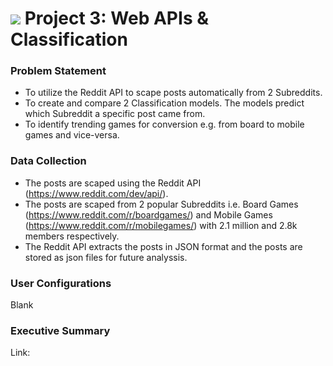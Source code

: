 # ![](https://ga-dash.s3.amazonaws.com/production/assets/logo-9f88ae6c9c3871690e33280fcf557f33.png) Project 3: Web APIs & Classification

### Problem Statement

- To utilize the Reddit API to scape posts automatically from 2 Subreddits.
- To create and compare 2 Classification models. The models predict which Subreddit a specific post came from. 
- To identify trending games for conversion e.g. from board to mobile games and vice-versa.

### Data Collection

- The posts are scaped using the Reddit API (https://www.reddit.com/dev/api/).
- The posts are scaped from 2 popular Subreddits i.e. Board Games (https://www.reddit.com/r/boardgames/) and Mobile Games (https://www.reddit.com/r/mobilegames/) with 2.1 million and 2.8k members respectively.
- The Reddit API extracts the posts in JSON format and the posts are stored as json files for future analyssis.

### User Configurations

Blank

### Executive Summary

Link:
